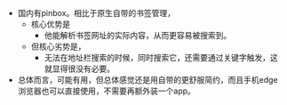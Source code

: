 - 国内有pinbox。相比于原生自带的书签管理，
	- 核心优势是
		- 他能解析书签网址的实际内容，从而更容易被搜索到。
	- 但核心劣势是，
		- 无法在地址栏搜索的时候，同时搜索它，还需要通过关键字触发，这就显得很没有必要。
- 总体而言，可能有用，但总体感觉还是用自带的更舒服简约，而且手机edge浏览器也可以直接使用，不需要再额外装一个app。
